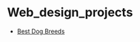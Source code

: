 # Web_design_projects

<ul>
    <li><a href="bestdogbreeds/index.html" target="_blank">Best Dog Breeds</li>
</ul>